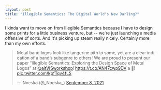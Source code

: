 ```yaml
---
layout: post
title: "Illegible Semantics: The Digital World's New Darling?"
---
```


I kinda want to move on from Illegible Semantics because I have to design some prints for a little business venture, but -- we're just launching a media offensive of sorts. And it's picking up steam really nicely. Certainly more than my own efforts.

<blockquote class="twitter-tweet"><p lang="en" dir="ltr">Metal band logos look like tangerine pith to some, yet are a clear indication of a band’s subgenre to others! We are proud to present our paper “Illegible Semantics: Exploring the Design Space of Metal Logos” at <a href="https://twitter.com/altVISworkshop?ref_src=twsrc%5Etfw">@altVISworkshop</a>! <a href="https://t.co/AN47cwp9DV">https://t.co/AN47cwp9DV</a> a 🧵! <a href="https://t.co/kpfTqv4fLS">pic.twitter.com/kpfTqv4fLS</a></p>&mdash; Noeska (@_Noeska_) <a href="https://twitter.com/_Noeska_/status/1435540740940173317?ref_src=twsrc%5Etfw">September 8, 2021</a></blockquote> <script async src="https://platform.twitter.com/widgets.js" charset="utf-8"></script>